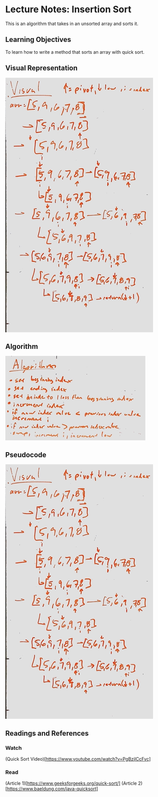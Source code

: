 # Lecture Notes: Insertion Sort
This is an algorithm that takes in an unsorted array and sorts it.

## Learning Objectives
To learn how to write a method that sorts an array with quick sort.

## Visual Representation
![Merge Sort Visual Diagram](../../assets/quickSort-visual.png)

## Algorithm
![Merge Algorithm](../../assets/quickSort-algo.png)

## Pseudocode
![Merge Pseudocode](../../assets/quickSort-visual.png)


## Readings and References
### Watch
(Quick Sort Video)[https://www.youtube.com/watch?v=PgBzjlCcFvc]

### Read

(Article 1)[https://www.geeksforgeeks.org/quick-sort/]
(Article 2) [https://www.baeldung.com/java-quicksort]